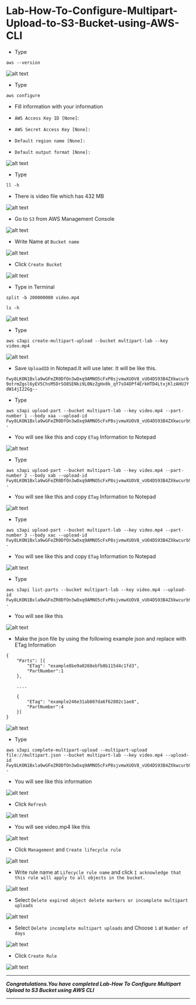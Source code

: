 # Lab-How-To-Configure-Multipart-Upload-to-S3-Bucket-using-AWS-CLI

- Type 
```
aws --version
``` 
![alt text](image-1.png)

- Type 
```
aws configure
```

- Fill information with your information

- `AWS Access Key ID [None]`: 

- `AWS Secret Access Key [None]:`

- `Default region name [None]:`

- `Default output format [None]:`

![alt text](image.png)

- Type 
```
ll -h
```
- There is video file which has 432 MB

![alt text](image-2.png)

- Go to `S3` from AWS Management Console

![alt text](image-3.png)

- Write Name at `Bucket name`

![alt text](image-4.png)

- Click `Create Bucket`

![alt text](image-5.png)

- Type in Terminal
```
split -b 200000000 video.mp4
```
```
ls -h
```

![alt text](image-6.png)

- Type 
```
aws s3api create-multipart-upload --bucket multipart-lab --key video.mp4 
```
![alt text](image-7.png)

- Save `UploadID` in Notepad.It will use later. It will be like this.

`Fwy8LKON1Bxla9wGFeZR0DfOn3wOxq9AMNO5cFxP8sjvmwXUOV8_vUO4DS93B4ZXkwcurb9otrmZgsl6yEV5ChsM5DrSO8SENki9L0NzZgHx0k_qY7sO4DPf4ErkHTD4LtxjKlzAHUJYdW14jI22Gg--`

- Type

```
aws s3api upload-part --bucket multipart-lab --key video.mp4 --part-number 1 --body xaa --upload-id Fwy8LKON1Bxla9wGFeZR0DfOn3wOxq9AMNO5cFxP8sjvmwXUOV8_vUO4DS93B4ZXkwcurb9otrmZgsl6yEV5ChsM5DrSO8SENki9L0NzZgHx0k_qY7sO4DPf4ErkHTD4LtxjKlzAHUJYdW14jI22Gg--
```

- You will see like this and copy `ETag` Information to Notepad

![alt text](image-8.png)

- Type
```
aws s3api upload-part --bucket multipart-lab --key video.mp4 --part-number 2 --body xab --upload-id Fwy8LKON1Bxla9wGFeZR0DfOn3wOxq9AMNO5cFxP8sjvmwXUOV8_vUO4DS93B4ZXkwcurb9otrmZgsl6yEV5ChsM5DrSO8SENki9L0NzZgHx0k_qY7sO4DPf4ErkHTD4LtxjKlzAHUJYdW14jI22Gg--
```

- You will see like this and copy `ETag` Information to Notepad

![alt text](image-9.png)

- Type

```
aws s3api upload-part --bucket multipart-lab --key video.mp4 --part-number 3 --body xac --upload-id Fwy8LKON1Bxla9wGFeZR0DfOn3wOxq9AMNO5cFxP8sjvmwXUOV8_vUO4DS93B4ZXkwcurb9otrmZgsl6yEV5ChsM5DrSO8SENki9L0NzZgHx0k_qY7sO4DPf4ErkHTD4LtxjKlzAHUJYdW14jI22Gg-- 
```

- You will see like this and copy `ETag` Information to Notepad

![alt text](image-10.png)

- Type
```
aws s3api list-parts --bucket multipart-lab --key video.mp4 --upload-id Fwy8LKON1Bxla9wGFeZR0DfOn3wOxq9AMNO5cFxP8sjvmwXUOV8_vUO4DS93B4ZXkwcurb9otrmZgsl6yEV5ChsM5DrSO8SENki9L0NzZgHx0k_qY7sO4DPf4ErkHTD4LtxjKlzAHUJYdW14jI22Gg--
```
- You will see like this 

![alt text](image-11.png)

- Make the json file by using the following example json and replace with ETag Information

```
{
    "Parts": [{
        "ETag": "example8be9a0268ebfb8b115d4c1fd3",
        "PartNumber":1
    },

    ....

    {
        "ETag": "example246e31ab807da6f62802c1ae8",
        "PartNumber":4
    }]
}
```

![alt text](image-12.png)

- Type
```
aws s3api complete-multipart-upload --multipart-upload file://multipart.json --bucket multipart-lab --key video.mp4 --upload-id Fwy8LKON1Bxla9wGFeZR0DfOn3wOxq9AMNO5cFxP8sjvmwXUOV8_vUO4DS93B4ZXkwcurb9otrmZgsl6yEV5ChsM5DrSO8SENki9L0NzZgHx0k_qY7sO4DPf4ErkHTD4LtxjKlzAHUJYdW14jI22Gg-- 
```

- You will see like this information

![alt text](image-13.png)

- Click `Refresh`

![alt text](image-14.png)

- You will see video.mp4 like this

![alt text](image-15.png)

- Click `Management` and `Create lifecycle rule`

![alt text](image-16.png)

- Write rule name at `Lifecycle rule name` and click `I acknowledge that this rule will apply to all objects in the bucket.`

![alt text](image-17.png)

- Select `Delete expired object delete markers or incomplete multipart uploads `

![alt text](image-18.png)

- Select `Delete incomplete multipart uploads` and Choose `1` at `Number of days`

![alt text](image-19.png)

- Click `Create Rule`

![alt text](image-20.png)

---
***Congratulations.You have completed Lab-How To Configure Multipart Upload to S3 Bucket using AWS CLI***

---

